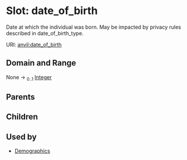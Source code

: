 
# Slot: date_of_birth

Date at which the individual was born. May be impacted by privacy rules described in date_of_birth_type.

URI: [anvil:date_of_birth](https://anvilproject.org/acr-harmonized-data-model/date_of_birth)


## Domain and Range

None &#8594;  <sub>0..1</sub> [Integer](types/Integer.md)

## Parents


## Children


## Used by

 * [Demographics](Demographics.md)
